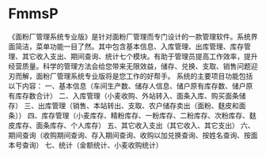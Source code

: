 # FmmsP
 《面粉厂管理系统专业版》是针对面粉厂管理而专门设计的一款管理软件。系统界面简洁，菜单功能一目了然。其中包含基本信息、入库管理、出库管理、库存管理、其它收入支出、期间查询、统计七个模块。有助于管理员提高工作效率，提升经营质量。科学的管理方法会给您带来无限效益，储存、兑换、支取、销售问题迎刃而解，面粉厂管理系统专业版将是您工作的好帮手。  系统的主要项目功能包括以下内容：  一、基本信息（车间生产数、储存人信息、储户原有库存数、储户原有库存数合计）  二、入库管理（小麦收购、外站转入、面条入库、购买面条储存）  三、出库管理（销售、本站转出、支取、农户储存卖出（面粉、麸皮和面条））  四、库存管理（小麦库存、精粉库存、一粉库存、二粉库存、次粉库存、麸皮库存、面条库存、个人库存）  五、其它收入支出（其它收入、其它支出）  六、期间查询（收购期间查询、存入期间查询、收购以加兑换查询、按姓名查询、按面本号查询）  七、统计（金额统计、小麦收购统计）
